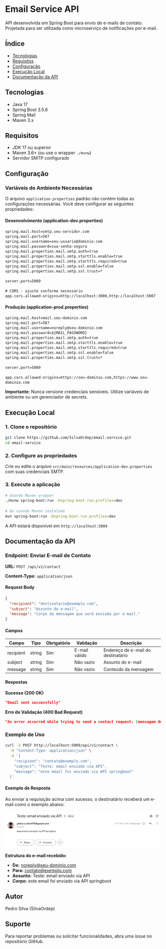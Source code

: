 # Email Service API

API desenvolvida em Spring Boot para envio de e-mails de contato. Projetada para ser utilizada como microserviço de notificações por e-mail.

## Índice

- [Tecnologias](#tecnologias)
- [Requisitos](#requisitos)
- [Configuração](#configuração)
- [Execução Local](#execução-local)
- [Documentação da API](#documentação-da-api)

## Tecnologias

- Java 17
- Spring Boot 3.5.6
- Spring Mail
- Maven 3.x

## Requisitos

- JDK 17 ou superior
- Maven 3.6+ (ou use o wrapper `./mvnw`)
- Servidor SMTP configurado

## Configuração

### Variáveis de Ambiente Necessárias

O arquivo `application.properties` padrão não contém todas as configurações necessárias. Você deve configurar as seguintes propriedades:

#### Desenvolvimento (application-dev.properties)

```properties
spring.mail.host=smtp.seu-servidor.com
spring.mail.port=587
spring.mail.username=seu-usuario@dominio.com
spring.mail.password=sua-senha-segura
spring.mail.properties.mail.smtp.auth=true
spring.mail.properties.mail.smtp.starttls.enable=true
spring.mail.properties.mail.smtp.starttls.required=true
spring.mail.properties.mail.smtp.ssl.enable=false
spring.mail.properties.mail.smtp.ssl.trust=*

server.port=5009

# CORS - ajuste conforme necessário
app.cors.allowed-origins=http://localhost:3000,http://localhost:5007
```

#### Produção (application-prod.properties)

```properties
spring.mail.host=mail.seu-dominio.com
spring.mail.port=587
spring.mail.username=noreply@seu-dominio.com
spring.mail.password=${MAIL_PASSWORD}
spring.mail.properties.mail.smtp.auth=true
spring.mail.properties.mail.smtp.starttls.enable=true
spring.mail.properties.mail.smtp.starttls.required=true
spring.mail.properties.mail.smtp.ssl.enable=false
spring.mail.properties.mail.smtp.ssl.trust=*

server.port=5009

app.cors.allowed-origins=https://seu-dominio.com,https://www.seu-dominio.com
```

**Importante:** Nunca versione credenciais sensíveis. Utilize variáveis de ambiente ou um gerenciador de secrets.

## Execução Local

### 1. Clone o repositório

```bash
git clone https://github.com/SilvaOrdep/email-service.git
cd email-service
```

### 2. Configure as propriedades

Crie ou edite o arquivo `src/main/resources/application-dev.properties` com suas credenciais SMTP.

### 3. Execute a aplicação

```bash
# Usando Maven wrapper
./mvnw spring-boot:run -Dspring-boot.run.profiles=dev

# Ou usando Maven instalado
mvn spring-boot:run -Dspring-boot.run.profiles=dev
```

A API estará disponível em `http://localhost:5009`

## Documentação da API

### Endpoint: Enviar E-mail de Contato

**URL:** `POST /api/v1/contact`

**Content-Type:** `application/json`

#### Request Body

```json
{
  "recipient": "destinatario@exemplo.com",
  "subject": "Assunto do e-mail",
  "message": "Corpo da mensagem que será enviada por e-mail."
}
```

#### Campos

| Campo     | Tipo   | Obrigatório | Validação     | Descrição                          |
| --------- | ------ | ----------- | ------------- | ---------------------------------- |
| recipient | string | Sim         | E-mail válido | Endereço de e-mail do destinatário |
| subject   | string | Sim         | Não vazio     | Assunto do e-mail                  |
| message   | string | Sim         | Não vazio     | Conteúdo da mensagem               |

#### Respostas

**Sucesso (200 OK)**

```json
"Email sent successfully"
```

**Erro de Validação (400 Bad Request)**

```json
"An error occurred while trying to send a contact request: [mensagem de erro]"
```

### Exemplo de Uso

```bash
curl -X POST http://localhost:5009/api/v1/contact \
  -H "Content-Type: application/json" \
  -d '{
    "recipient": "contato@exemplo.com",
    "subject": "Teste: email enviado via API",
    "message": "este email foi enviado via API springboot"
  }'
```

#### Exemplo de Resposta

Ao enviar a requisição acima com sucesso, o destinatário receberá um e-mail como o exemplo abaixo:

![Exemplo de E-mail Recebido](docs/email-example.png)

**Estrutura do e-mail recebido:**

- **De:** noreply@seu-dominio.com
- **Para:** contato@exemplo.com
- **Assunto:** Teste: email enviado via API
- **Corpo:** este email foi enviado via API springboot

## Autor

Pedro Silva (SilvaOrdep)

## Suporte

Para reportar problemas ou solicitar funcionalidades, abra uma issue no repositório GitHub.
